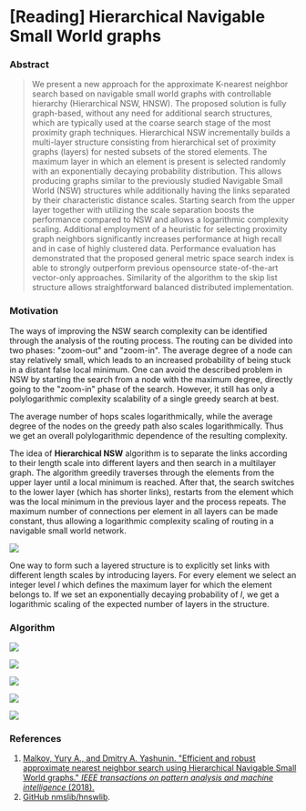 # [Reading] Hierarchical Navigable Small World graphs
### Abstract

> We present a new approach for the approximate K-nearest neighbor search based on navigable small world graphs with controllable hierarchy (Hierarchical NSW, HNSW). The proposed solution is fully graph-based, without any need for additional search structures, which are typically used at the coarse search stage of the most proximity graph techniques. Hierarchical NSW incrementally builds a multi-layer structure consisting from hierarchical set of proximity graphs (layers) for nested subsets of the stored elements. The maximum layer in which an element is present is selected randomly with an exponentially decaying probability distribution. This allows producing graphs similar to the previously studied Navigable Small World (NSW) structures while additionally having the links separated by their characteristic distance scales. Starting search from the upper layer together with utilizing the scale separation boosts the performance compared to NSW and allows a logarithmic complexity scaling. Additional employment of a heuristic for selecting proximity graph neighbors significantly increases performance at high recall and in case of highly clustered data. Performance evaluation has demonstrated that the proposed general metric space search index is able to strongly outperform previous opensource state-of-the-art vector-only approaches. Similarity of the algorithm to the skip list structure allows straightforward balanced distributed implementation.

### Motivation

The ways of improving the NSW search complexity can be identified through the analysis of the routing process.  The routing can be divided into two phases: "zoom-out" and "zoom-in". The average degree of a node can stay relatively small, which leads to an increased probability of being stuck in a distant false local minimum. One can avoid the described problem in NSW by starting the search from a node with the maximum degree, directly going to the "zoom-in" phase of the search. However, it still has only a polylogarithmic complexity scalability of a single greedy search at best.

The average number of hops scales logarithmically, while the average degree of the nodes on the greedy path also scales logarithmically. Thus we get an overall polylogarithmic dependence of the resulting complexity.

The idea of **Hierarchical NSW** algorithm is to separate the links according to their length scale into different layers and then search in a multilayer graph. The algorithm greedily traverses through the elements from the upper layer until a local minimum is reached. After that, the search switches to the lower layer (which has shorter links), restarts from the element which was the local minimum in the previous layer and the process repeats. The maximum number of connections per element in all layers can be made constant, thus allowing a logarithmic complexity scaling of routing in a navigable small world network.

![](../images/bb11d53a73d61777b0939e5cc23249c2.svg)

One way to form such a layered structure is to explicitly set links with different length scales by introducing layers. For every element we select an integer level $l$ which defines the maximum layer for which the element belongs to. If we set an exponentially decaying probability of $l$, we get a logarithmic scaling of the expected number of layers in the structure.

### Algorithm

![](../images/c936fb5cd172bca150de65a4f8dbd8a2.svg)

![](../images/64a8c51b9836a8f0ebb55d5c1a7bc51e.svg)

![](../images/89e31183a895d3c2b00eb4fa7a90d71a.svg)

![](../images/ec851204331145d283bd5dd1619b75d4.svg)

![](../images/1da118e50a12d90d12c2c062676ae7c7.svg)

### References

1. [Malkov, Yury A., and Dmitry A. Yashunin. "Efficient and robust approximate nearest neighbor search using Hierarchical Navigable Small World graphs." *IEEE transactions on pattern analysis and machine intelligence* (2018).](https://arxiv.org/pdf/1603.09320.pdf)
2. [GitHub nmslib/hnswlib](https://github.com/nmslib/hnswlib).

